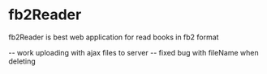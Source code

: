 fb2Reader
=========

fb2Reader is best web application for read books in fb2 format

-- work uploading with ajax files to server
-- fixed bug with fileName when deleting